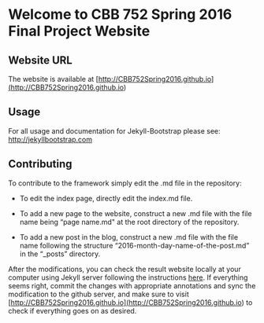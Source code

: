 Welcome to CBB 752 Spring 2016 Final Project Website
===============================================================================

Website URL
-----------

The website is available at
[http://CBB752Spring2016.github.io](<http://CBB752Spring2016.github.io>)

Usage
-----

For all usage and documentation for Jekyll-Bootstrap please see:
<http://jekyllbootstrap.com>

Contributing
------------

To contribute to the framework simply edit the .md file in the repository:

-   To edit the index page, directly edit the index.md file.

-   To add a new page to the website, construct a new .md file with the file
    name being “page name.md" at the root directory of the repository.

-   To add a new post in the blog, construct a new .md file with the file name
    following the structure  “2016-month-day-name-of-the-post.md” in the
    “\_posts” directory.

After the modifications, you can check the result website locally at your
computer using Jekyll server following the instructions
[here](<https://jekyllrb.com/docs/usage/>). If everything seems right, commit
the changes with appropriate annotations and sync the modification to the github
server, and make sure to visit
[http://CBB752Spring2016.github.io](<http://CBB752Spring2016.github.io>) to
check if everything goes on as desired.

 
-
